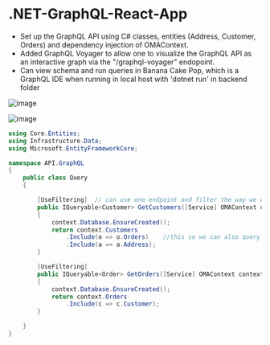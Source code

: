 # .NET-GraphQL-React-App

- Set up the GraphQL API using C# classes, entities (Address, Customer, Orders) and dependency injection of OMAContext.
- Added GraphQL Voyager to allow one to visualize the GraphQL API as an interactive graph via the "/graphql-voyager" endopoint.
- Can view schema and run queries in Banana Cake Pop, which is a GraphQL IDE when running in local host with 'dotnet run' in backend folder

![image](https://github.com/Mike11199/.NET-GraphQL-React-App/assets/91037796/2cf96c89-271b-4677-84ae-06975092bdff)

![image](https://github.com/Mike11199/.NET-GraphQL-React-App/assets/91037796/ac719aef-3c07-4ed2-ba0d-c792cffd8c91)


```cs
using Core.Entities;
using Infrastructure.Data;
using Microsoft.EntityFrameworkCore;

namespace API.GraphQL
{
    public class Query
    {

        [UseFiltering]  // can use one endpoint and filter the way we want with this!
        public IQueryable<Customer> GetCustomers([Service] OMAContext context )  //dependency injection of service
        {
            context.Database.EnsureCreated();
            return context.Customers
                .Include(o => o.Orders)    //this so we can also query orders when querying customers in graphql
                .Include(a => a.Address);
        }

        [UseFiltering]
        public IQueryable<Order> GetOrders([Service] OMAContext context)  //dependency injection of service
        {
            context.Database.EnsureCreated();
            return context.Orders
                .Include(c => c.Customer);
        }

    }
}
```




